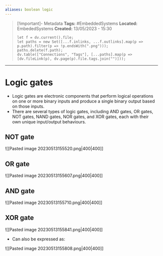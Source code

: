 ```yaml
---
aliases: boolean logic
---
```

> [!important]- Metadata
> **Tags:** #EmbeddedSystems 
> **Located:** EmbededSystems
> **Created:** 13/05/2023 - 15:30
> ```dataviewjs
> let f = dv.current().file;
> let paths = new Set([...f.inlinks, ...f.outlinks].map(p => p.path).filter(p => !p.endsWith(".png")));
> paths.delete(f.path);
> dv.table(["Connections", "Tags"], [...paths].map(p => [dv.fileLink(p), dv.page(p).file.tags.join("")]));
> ```

___
# Logic gates
-   Logic gates are electronic components that perform logical operations on one or more binary inputs and produce a single binary output based on those inputs.
-   There are several types of logic gates, including AND gates, OR gates, NOT gates, NAND gates, NOR gates, and XOR gates, each with their own unique input/output behaviours.
## NOT gate 
![[Pasted image 20230513155520.png|400|400]]

## OR gate
![[Pasted image 20230513155607.png|400|400]]
## AND gate 

![[Pasted image 20230513155710.png|400|400]]


## XOR gate 

![[Pasted image 20230513155841.png|400|400]]

- Can also be expressed as:

![[Pasted image 20230513155808.png|400|400]]
